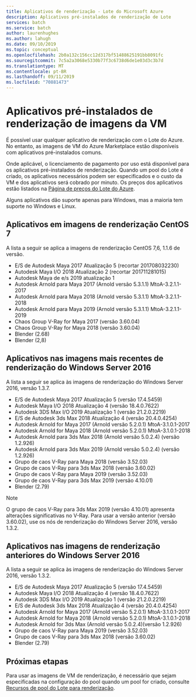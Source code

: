 ```yaml
---
title: Aplicativos de renderização - Lote do Microsoft Azure
description: Aplicativos pré-instalados de renderização de Lote
services: batch
ms.service: batch
author: laurenhughes
ms.author: lahugh
ms.date: 09/10/2019
ms.topic: conceptual
ms.openlocfilehash: 2b0a132c156cc12d317bf51488625191bb8091fc
ms.sourcegitcommit: 7c5a2a3068e5330b77f3c6738d6de1e03d3c3b7d
ms.translationtype: MT
ms.contentlocale: pt-BR
ms.lasthandoff: 09/11/2019
ms.locfileid: "70881473"
---
```

# <a name="pre-installed-applications-on-rendering-vm-images"></a>Aplicativos pré-instalados de renderização de imagens da VM

É possível usar qualquer aplicativo de renderização com o Lote do Azure. No entanto, as imagens de VM do Azure Marketplace estão disponíveis com aplicativos pré-instalados comuns.

Onde aplicável, o licenciamento de pagamento por uso está disponível para os aplicativos pré-instalados de renderização. Quando um pool do Lote é criado, os aplicativos necessários podem ser especificados e o custo da VM e dos aplicativos será cobrado por minuto. Os preços dos aplicativos estão listados na [Página de preços do Lote do Azure](https://azure.microsoft.com/pricing/details/batch/#graphic-rendering).

Alguns aplicativos dão suporte apenas para Windows, mas a maioria tem suporte no Windows e Linux.

## <a name="applications-on-centos-7-rendering-images"></a>Aplicativos em imagens de renderização CentOS 7

A lista a seguir se aplica a imagens de renderização CentOS 7,6, 1.1.6 de versão.

* E/S de Autodesk Maya 2017 Atualização 5 (recortar 201708032230)
* Autodesk Maya I/O 2018 Atualização 2 (recortar 201711281015)
* Autodesk Maya de e/s 2019 atualização 1
* Autodesk Arnold para Maya 2017 (Arnold versão 5.3.1.1) MtoA-3.2.1.1-2017
* Autodesk Arnold para Maya 2018 (Arnold versão 5.3.1.1) MtoA-3.2.1.1-2018
* Autodesk Arnold para Maya 2019 (Arnold versão 5.3.1.1) MtoA-3.2.1.1-2019
* Chaos Group V-Ray for Maya 2017 (versão 3.60.04)
* Chaos Group V-Ray for Maya 2018 (versão 3.60.04)
* Blender (2.68)
* Blender (2,8)

## <a name="applications-on-latest-windows-server-2016-rendering-images"></a>Aplicativos nas imagens mais recentes de renderização do Windows Server 2016

A lista a seguir se aplica às imagens de renderização do Windows Server 2016, versão 1.3.7.

* E/S de Autodesk Maya 2017 Atualização 5 (versão 17.4.5459)
* Autodesk Maya I/O 2018 Atualização 4 (versão 18.4.0.7622)
* Autodesk 3DS Max I/O 2019 Atualização 1 (versão 21.2.0.2219)
* E/S de Autodesk 3ds Max 2018 Atualização 4 (versão 20.4.0.4254)
* Autodesk Arnold for Maya 2017 (Arnold versão 5.2.0.1) MtoA-3.1.0.1-2017
* Autodesk Arnold for Maya 2018 (Arnold versão 5.2.0.1) MtoA-3.1.0.1-2018
* Autodesk Arnold para 3ds Max 2018 (Arnold versão 5.0.2.4) (versão 1.2.926)
* Autodesk Arnold para 3ds Max 2019 (Arnold versão 5.0.2.4) (versão 1.2.926)
* Grupo de caos V-Ray para Maya 2018 (versão 3.52.03)
* Grupo de caos V-Ray para 3ds Max 2018 (versão 3.60.02)
* Grupo de caos V-Ray para Maya 2019 (versão 3.52.03)
* Grupo de caos V-Ray para 3ds Max 2019 (versão 4.10.01)
* Blender (2.79)


> [!NOTE]
> O grupo de caos V-Ray para 3ds Max 2019 (versão 4.10.01) apresenta alterações significativas no V-Ray. Para usar a versão anterior (versão 3.60.02), use os nós de renderização do Windows Server 2016, versão 1.3.2.

## <a name="applications-on-previous-windows-server-2016-rendering-images"></a>Aplicativos nas imagens de renderização anteriores do Windows Server 2016

A lista a seguir se aplica às imagens de renderização do Windows Server 2016, versão 1.3.2.

* E/S de Autodesk Maya 2017 Atualização 5 (versão 17.4.5459)
* Autodesk Maya I/O 2018 Atualização 4 (versão 18.4.0.7622)  
* Autodesk 3DS Max I/O 2019 Atualização 1 (versão 21.2.0.2219)
* E/S de Autodesk 3ds Max 2018 Atualização 4 (versão 20.4.0.4254)
* Autodesk Arnold for Maya 2017 (Arnold versão 5.2.0.1) MtoA-3.1.0.1-2017
* Autodesk Arnold for Maya 2018 (Arnold versão 5.2.0.1) MtoA-3.1.0.1-2018
* Autodesk Arnold for 3ds Max (Arnold versão 5.0.2.4)(versão 1.2.926)
* Grupo de caos V-Ray para Maya 2019 (versão 3.52.03)
* Grupo de caos V-Ray para 3ds Max 2018 (versão 3.60.02)
* Blender (2.79)

## <a name="next-steps"></a>Próximas etapas

Para usar as imagens de VM de renderização, é necessário que sejam especificadas na configuração do pool quando um pool for criado, consulte [Recursos de pool do Lote para renderização](https://docs.microsoft.com/azure/batch/batch-rendering-functionality#batch-pools).
